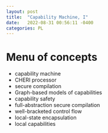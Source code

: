 ```yaml
---
layout: post
title:  "Capability Machine, I"
date:   2022-08-31 00:56:11 -0400
categories: PL
---
```

# Menu of concepts
* capability machine
* CHERI processor
* secure compilation
* Graph-based models of capabilities
* capability safety
* full-abstraction secure compilation
* well-bracketed control flow
* local-state encapsulation
* local capabilities
